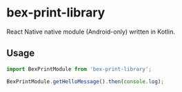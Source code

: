 # bex-print-library

React Native native module (Android-only) written in Kotlin.

## Usage

```js
import BexPrintModule from 'bex-print-library';

BexPrintModule.getHelloMessage().then(console.log);
```
